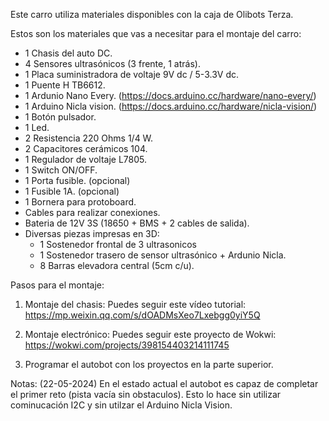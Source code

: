 Este carro utiliza materiales disponibles con la caja de Olibots Terza. 

Estos son los materiales que vas a necesitar para el montaje del carro:
  - 1 Chasis del auto DC.
  - 4 Sensores ultrasónicos (3 frente, 1 atrás).
  - 1 Placa suministradora de voltaje 9V dc / 5-3.3V dc.
  - 1 Puente H TB6612.
  - 1 Ardunio Nano Every. (https://docs.arduino.cc/hardware/nano-every/)
  - 1 Arduino Nicla vision. (https://docs.arduino.cc/hardware/nicla-vision/)
  - 1 Botón pulsador.
  - 1 Led.
  - 2 Resistencia 220 Ohms 1/4 W.
  - 2 Capacitores cerámicos 104.
  - 1 Regulador de voltaje L7805.
  - 1 Switch ON/OFF.
  - 1 Porta fusible. (opcional)
  - 1 Fusible 1A. (opcional)
  - 1 Bornera para protoboard.
  - Cables para realizar conexiones.
  - Bateria de 12V 3S (18650 + BMS + 2 cables de salida).
  - Diversas piezas impresas en 3D:
      - 1 Sostenedor frontal de 3 ultrasonicos
      - 1 Sostenedor trasero de sensor ultrasónico + Ardunio Nicla.
      - 8 Barras elevadora central (5cm c/u).

Pasos para el montaje:

1) Montaje del chasis:
   Puedes seguir este vídeo tutorial: https://mp.weixin.qq.com/s/dOADMsXeo7Lxebgg0yiY5Q
   
2) Montaje electrónico:
   Puedes seguir este proyecto de Wokwi: https://wokwi.com/projects/398154403214111745

3) Programar el autobot con los proyectos en la parte superior.


Notas: 
(22-05-2024)
En el estado actual el autobot es capaz de completar el primer reto (pista vacía sin obstaculos). Esto lo hace sin utilizar cominucación I2C y sin utilzar el Arduino Nicla Vision.

